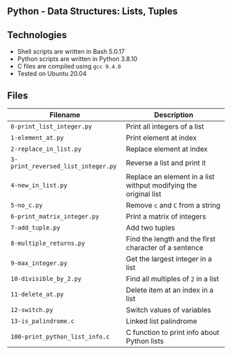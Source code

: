 ## Python - Data Structures: Lists, Tuples


## Technologies
* Shell scripts are written in Bash 5.0.17 
* Python scripts are written in Python 3.8.10
* C files are compiled using `gcc 9.4.0` 
* Tested on Ubuntu 20.04

## Files
| Filename | Description |
| -------- | ----------- |
| `0-print_list_integer.py` | Print all integers of a list |
| `1-element_at.py` | Print element at index |
| `2-replace_in_list.py` | Replace element at index |
| `3-print_reversed_list_integer.py` | Reverse a list and print it |
| `4-new_in_list.py` | Replace an element in a list withput modifying the original list |
| `5-no_c.py` | Remove `c` and `C` from a string |
| `6-print_matrix_integer.py` | Print a matrix of integers |
| `7-add_tuple.py` | Add two tuples |
| `8-multiple_returns.py` | Find the length and the first character of a sentence |
| `9-max_integer.py` | Get the largest integer in a list |
| `10-divisible_by_2.py` | Find all multiples of `2` in a list |
| `11-delete_at.py` | Delete item at an index in a list |
| `12-switch.py` | Switch values of variables |
| `13-is_palindrome.c` | Linked list palindrome |
| `100-print_python_list_info.c` | C function to print info about Python lists |
